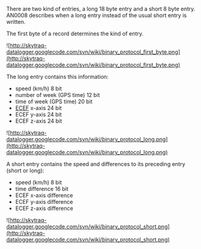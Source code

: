There are two kind of entries, a long 18 byte entry and a short 8 byte entry. AN0008 describes when a long entry instead of the usual short entry is written.

The first byte of a record determines the kind of entry.

![http://skytraq-datalogger.googlecode.com/svn/wiki/binary_protocol_first_byte.png](http://skytraq-datalogger.googlecode.com/svn/wiki/binary_protocol_first_byte.png)


The long entry contains this information:
  * speed (km/h) 8 bit
  * number of week (GPS time) 12 bit
  * time of week (GPS time) 20 bit
  * [ECEF](http://en.wikipedia.org/wiki/ECEF) x-axis 24 bit
  * ECEF y-axis 24 bit
  * ECEF z-axis 24 bit

![http://skytraq-datalogger.googlecode.com/svn/wiki/binary_protocol_long.png](http://skytraq-datalogger.googlecode.com/svn/wiki/binary_protocol_long.png)

A short entry contains the speed and differences to its preceding entry (short or long):
  * speed (km/h) 8 bit
  * time difference 16 bit
  * ECEF x-axis difference
  * ECEF y-axis difference
  * ECEF z-axis difference

![http://skytraq-datalogger.googlecode.com/svn/wiki/binary_protocol_short.png](http://skytraq-datalogger.googlecode.com/svn/wiki/binary_protocol_short.png)